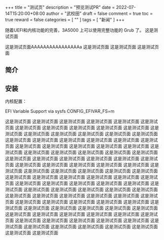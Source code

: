 +++
title = "测试页"
description = "预览测试PR"
date = 2022-07-14T15:20:00+08:00
author = "武校田"
draft = false
comment = true
toc = true
reward = false
categories = [
  ""
]
tags = [
  "新闻"
]
+++

随着UEFI和内核功能的完善，3A5000 上可以使用完整功能的 Grub 了。
这是测试页面

<!--more-->

这是测试页面AAAAAAAAAAAAAAAAa
这是测试页面
这是测试页面
这是测试页面

## 简介

## 安装

内核配置：

<M> EFI Variable Support via sysfs
CONFIG_EFIVAR_FS=m



这是测试页面
这是测试页面
这是测试页面
这是测试页面
这是测试页面
这是测试页面
这是测试页面
这是测试页面
这是测试页面
这是测试页面
这是测试页面
这是测试页面
这是测试页面
这是测试页面
这是测试页面
这是测试页面
这是测试页面
这是测试页面
这是测试页面
这是测试页面
这是测试页面
这是测试页面
这是测试页面
这是测试页面
这是测试页面
这是测试页面
这是测试页面
这是测试页面
这是测试页面
这是测试页面
这是测试页面
这是测试页面
这是测试页面
这是测试页面
这是测试页面
这是测试页面
这是测试页面
这是测试页面
这是测试页面
这是测试页面
这是测试页面
这是测试页面
这是测试页面
这是测试页面
这是测试页面
这是测试页面
这是测试页面
这是测试页面
这是测试页面
这是测试页面
这是测试页面
这是测试页面
这是测试页面
这是测试页面
这是测试页面
这是测试页面
这是测试页面
这是测试页面
这是测试页面
这是测试页面
这是测试页面
这是测试页面
这是测试页面
这是测试页面
这是测试页面
这是测试页面
这是测试页面
这是测试页面
这是测试页面
这是测试页面
这是测试页面
这是测试页面
这是测试页面
这是测试页面
这是测试页面
这是测试页面
这是测试页面
这是测试页面
这是测试页面
这是测试页面
这是测试页面
这是测试页面
这是测试页面
这是测试页面
这是测试页面
这是测试页面
这是测试页面
这是测试页面
这是测试页面
这是测试页面
这是测试页面
这是测试页面
这是测试页面
这是测试页面
这是测试页面
这是测试页面
这是测试页面
这是测试页面
这是测试页面
这是测试页面
这是测试页面
这是测试页面
这是测试页面
这是测试页面
